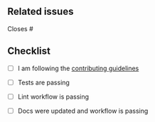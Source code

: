 <!--
Thanks for making a pull request to ProxTV.jl.
We have added this PR template to help you help us.

Make sure to read the contributing guidelines.

See the comments below, fill the required fields, and check the items.
-->

## Related issues

<!-- We normally work with (i) create issue; (ii) discussion if necessary; (iii) create PR. So, at least one of the following should be true:-->

<!-- Option 1, this closes an existing issue. Fill the number below-->
Closes #

<!-- Option 2, this is a small fix that arguably won't need an issue. Uncomment below -->
<!--
There is no related issue.
-->

## Checklist

<!-- mark true if NA -->
<!-- leave PR as draft until all is checked -->

- [ ] I am following the [contributing guidelines](https://github.com/nathanemac/ProxTV.jl/blob/main/docs/src/90-contributing.md)

- [ ] Tests are passing
- [ ] Lint workflow is passing
- [ ] Docs were updated and workflow is passing
